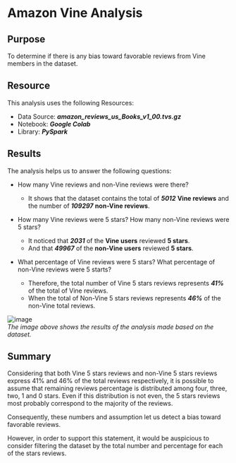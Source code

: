 # Amazon Vine Analysis
## Purpose
To determine if there is any bias toward favorable reviews from Vine members in the dataset.

## Resource
This analysis uses the following Resources:
-   Data Source: *__amazon_reviews_us_Books_v1_00.tvs.gz__*
-   Notebook: *__Google Colab__*
-   Library: *__PySpark__*

## Results
The analysis helps us to answer the following questions:

- How many Vine reviews and non-Vine reviews were there?
	- It shows that the dataset contains the total of *__5012__* __Vine reviews__ and  the number of *__109297__* __non-Vine reviews__.
	
- How many Vine reviews were 5 stars? How many non-Vine reviews were 5 stars?
	- It noticed that *__2031__* of the __Vine users__ reviewed __5 stars__.
	- And that *__49967__* of the __non-Vine users__ reviewed __5 stars__. 
	
- What percentage of Vine reviews were 5 stars? What percentage of non-Vine reviews were 5 starts?
	- Therefore, the total number of Vine 5 stars reviews represents *__41%__* of the total of Vine reviews.
	- When the total of Non-Vine 5 stars reviews represents *__46%__* of  the non-Vine total reviews.

![image](https://user-images.githubusercontent.com/69650068/137570003-16e77d34-c0b0-4479-8a67-44c70c3ff30f.png)
<br />*The image above shows the results of the analysis made based on the dataset.*


## Summary
Considering that both Vine 5 stars reviews and non-Vine 5 stars reviews express 41% and 46% of the total reviews respectively, it is possible to assume that remaining reviews percentage is distributed among four, three, two, 1 and 0 stars. Even if this distribution is not even, the 5 stars reviews most probably correspond to the majority of the reviews. 

Consequently, these numbers and assumption let us detect a bias toward favorable reviews.

However, in order to support this statement, it would be auspicious to consider filtering the dataset by the total number and percentage for each of the stars reviews.
